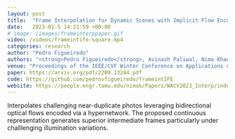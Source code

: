 ```yaml
---
layout: post
title:  "Frame Interpolation for Dynamic Scenes with Implicit Flow Encoding"
date:   2023-01-5 14:21:59 +00:00
# image: /images/frameinterppaper.gif
video: /videos/frameintife-square.mp4
categories: research
author: "Pedro Figueiredo"
authors: "<strong>Pedro Figueiredo</strong>, Avinash Paliwal, Nima Khademi Kalantari"
venue: "Proceedings of the IEEE/CVF Winter Conference on Applications of Computer Vision (WACV)"
paper: https://arxiv.org/pdf/2209.13284.pdf
code: https://github.com/pedrovfigueiredo/frameintIFE
website: https://people.engr.tamu.edu/nimak/Papers/WACV2023_Interp/index.html
---
```


Interpolates challenging near-duplicate photos leveraging bidirectional optical flows encoded via a hypernetwork. The proposed continuous representation generates superior intermediate frames particularly under challlenging illumination variations.